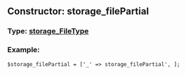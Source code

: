## Constructor: storage\_filePartial  




### Type: [storage\_FileType](../types/storage_FileType.md)


### Example:

```
$storage_filePartial = ['_' => storage_filePartial', ];
```